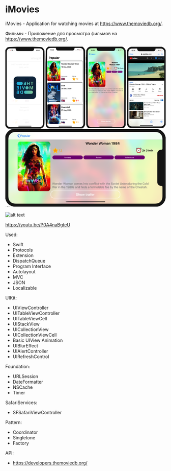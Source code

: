 # iMovies

iMovies - Application for watching movies at https://www.themoviedb.org/.

Фильмы - Приложение для просмотра фильмов на https://www.themoviedb.org/.

![alt text](Representation.png "Представление")

![alt text](Overview.gif "Обзор")

https://youtu.be/P0A4naBgteU

Used:
- Swift
- Protocols
- Extension
- DispatchQueue
- Program Interface
- Autolayout
- MVC
- JSON
- Localizable

UIKit:
- UIViewController
- UITableViewController
- UITableViewCell
- UIStackView
- UICollectionView
- UICollectionViewCell
- Basic UIView Animation
- UIBlurEffect
- UIAlertController
- UIRefreshControl

Foundation:
- URLSession
- DateFormatter
- NSCache
- Timer

SafariServices:
- SFSafariViewController

Pattern:
- Coordinator
- Singletone
- Factory

API:
- https://developers.themoviedb.org/    

